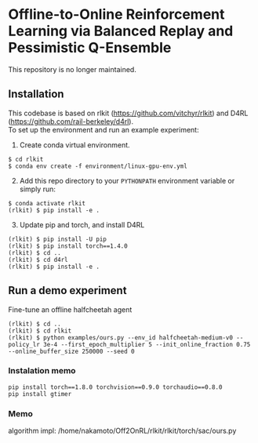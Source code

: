 # Offline-to-Online Reinforcement Learning via Balanced Replay and Pessimistic Q-Ensemble
This repository is no longer maintained.

## Installation
This codebase is based on rlkit (https://github.com/vitchyr/rlkit) and D4RL (https://github.com/rail-berkeley/d4rl). <br/>
To set up the environment and run an example experiment:

1. Create conda virtual environment. 
```
$ cd rlkit
$ conda env create -f environment/linux-gpu-env.yml
```

2. Add this repo directory to your `PYTHONPATH` environment variable or simply run:
```
$ conda activate rlkit
(rlkit) $ pip install -e .
```

3. Update pip and torch, and install D4RL
```
(rlkit) $ pip install -U pip
(rlkit) $ pip install torch==1.4.0
(rlkit) $ cd ..
(rlkit) $ cd d4rl
(rlkit) $ pip install -e .
```
## Run a demo experiment
Fine-tune an offline halfcheetah agent
```
(rlkit) $ cd ..
(rlkit) $ cd rlkit
(rlkit) $ python examples/ours.py --env_id halfcheetah-medium-v0 --policy_lr 3e-4 --first_epoch_multiplier 5 --init_online_fraction 0.75 --online_buffer_size 250000 --seed 0
```


### Instalation memo
```
pip install torch==1.8.0 torchvision==0.9.0 torchaudio==0.8.0
pip install gtimer
```

### Memo
algorithm impl: /home/nakamoto/Off2OnRL/rlkit/rlkit/torch/sac/ours.py